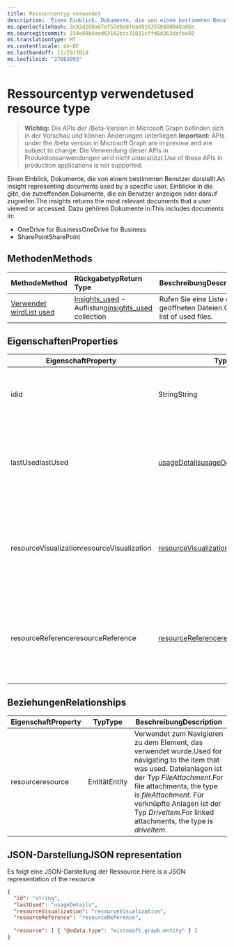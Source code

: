 ```yaml
---
title: Ressourcentyp verwendet
description: 'Einen Einblick, Dokumente, die von einem bestimmten Benutzer darstellt. Einblicke in die gibt, die zutreffenden Dokumente, die ein Benutzer anzeigen oder darauf zugreifen. Dazu gehören Dokumente in:'
ms.openlocfilehash: 3c82d268a67ef52d0ddfdad9193558080048ad6b
ms.sourcegitcommit: 334e84b4aed63162bcc31831cffd6d363dafee02
ms.translationtype: MT
ms.contentlocale: de-DE
ms.lasthandoff: 11/29/2018
ms.locfileid: "27063993"
---
```

# <a name="used-resource-type"></a><span data-ttu-id="45d2e-105">Ressourcentyp verwendet</span><span class="sxs-lookup"><span data-stu-id="45d2e-105">used resource type</span></span>

> <span data-ttu-id="45d2e-106">**Wichtig:** Die APIs der /Beta-Version in Microsoft Graph befinden sich in der Vorschau und können Änderungen unterliegen.</span><span class="sxs-lookup"><span data-stu-id="45d2e-106">**Important:** APIs under the /beta version in Microsoft Graph are in preview and are subject to change.</span></span> <span data-ttu-id="45d2e-107">Die Verwendung dieser APIs in Produktionsanwendungen wird nicht unterstützt.</span><span class="sxs-lookup"><span data-stu-id="45d2e-107">Use of these APIs in production applications is not supported.</span></span>

<span data-ttu-id="45d2e-108">Einen Einblick, Dokumente, die von einem bestimmten Benutzer darstellt.</span><span class="sxs-lookup"><span data-stu-id="45d2e-108">An insight representing documents used by a specific user.</span></span> <span data-ttu-id="45d2e-109">Einblicke in die gibt, die zutreffenden Dokumente, die ein Benutzer anzeigen oder darauf zugreifen.</span><span class="sxs-lookup"><span data-stu-id="45d2e-109">The insights returns the most relevant documents that a user viewed or accessed.</span></span> <span data-ttu-id="45d2e-110">Dazu gehören Dokumente in:</span><span class="sxs-lookup"><span data-stu-id="45d2e-110">This includes documents in:</span></span>

- <span data-ttu-id="45d2e-111">OneDrive for Business</span><span class="sxs-lookup"><span data-stu-id="45d2e-111">OneDrive for Business</span></span>
- <span data-ttu-id="45d2e-112">SharePoint</span><span class="sxs-lookup"><span data-stu-id="45d2e-112">SharePoint</span></span>

## <a name="methods"></a><span data-ttu-id="45d2e-113">Methoden</span><span class="sxs-lookup"><span data-stu-id="45d2e-113">Methods</span></span>

| <span data-ttu-id="45d2e-114">Methode</span><span class="sxs-lookup"><span data-stu-id="45d2e-114">Method</span></span>       | <span data-ttu-id="45d2e-115">Rückgabetyp</span><span class="sxs-lookup"><span data-stu-id="45d2e-115">Return Type</span></span>  |<span data-ttu-id="45d2e-116">Beschreibung</span><span class="sxs-lookup"><span data-stu-id="45d2e-116">Description</span></span>|
|:---------------|:--------|:----------|
|[<span data-ttu-id="45d2e-117">Verwendet wird</span><span class="sxs-lookup"><span data-stu-id="45d2e-117">List used</span></span>](../api/insights-list-used.md) |<span data-ttu-id="45d2e-118">[Insights_used](insights-used.md) -Auflistung</span><span class="sxs-lookup"><span data-stu-id="45d2e-118">[insights_used](insights-used.md) collection</span></span>| <span data-ttu-id="45d2e-119">Rufen Sie eine Liste der geöffneten Dateien.</span><span class="sxs-lookup"><span data-stu-id="45d2e-119">Get a list of used files.</span></span>|

## <a name="properties"></a><span data-ttu-id="45d2e-120">Eigenschaften</span><span class="sxs-lookup"><span data-stu-id="45d2e-120">Properties</span></span>

| <span data-ttu-id="45d2e-121">Eigenschaft</span><span class="sxs-lookup"><span data-stu-id="45d2e-121">Property</span></span>              | <span data-ttu-id="45d2e-122">Typ</span><span class="sxs-lookup"><span data-stu-id="45d2e-122">Type</span></span>                      | <span data-ttu-id="45d2e-123">Beschreibung</span><span class="sxs-lookup"><span data-stu-id="45d2e-123">Description</span></span>  |
| -------------         |---------------            | -------------|
| <span data-ttu-id="45d2e-124">id</span><span class="sxs-lookup"><span data-stu-id="45d2e-124">id</span></span>                    | <span data-ttu-id="45d2e-125">String</span><span class="sxs-lookup"><span data-stu-id="45d2e-125">String</span></span>                    | <span data-ttu-id="45d2e-126">Eindeutiger Bezeichner der Beziehung.</span><span class="sxs-lookup"><span data-stu-id="45d2e-126">Unique identifier of the relationship.</span></span> <span data-ttu-id="45d2e-127">Schreibgeschützt.</span><span class="sxs-lookup"><span data-stu-id="45d2e-127">Read only.</span></span>        |
| <span data-ttu-id="45d2e-128">lastUsed</span><span class="sxs-lookup"><span data-stu-id="45d2e-128">lastUsed</span></span>              | [<span data-ttu-id="45d2e-129">usageDetails</span><span class="sxs-lookup"><span data-stu-id="45d2e-129">usageDetails</span></span>](insights-usagedetails.md)              | <span data-ttu-id="45d2e-130">Wenn das Element zuletzt Informationen angezeigt und vom Benutzer geändert.</span><span class="sxs-lookup"><span data-stu-id="45d2e-130">Information about when the item was last viewed and modified by the user.</span></span> <span data-ttu-id="45d2e-131">Schreibgeschützt.</span><span class="sxs-lookup"><span data-stu-id="45d2e-131">Read only.</span></span>     |
| <span data-ttu-id="45d2e-132">resourceVisualization</span><span class="sxs-lookup"><span data-stu-id="45d2e-132">resourceVisualization</span></span> | [<span data-ttu-id="45d2e-133">resourceVisualization</span><span class="sxs-lookup"><span data-stu-id="45d2e-133">resourceVisualization</span></span>](insights-resourcevisualization.md)                | <span data-ttu-id="45d2e-134">Eigenschaften, die Sie verwenden können, um das Dokument in Ihre Erfahrung visualisieren.</span><span class="sxs-lookup"><span data-stu-id="45d2e-134">Properties that you can use to visualize the document in your experience.</span></span> <span data-ttu-id="45d2e-135">Schreibgeschützt.</span><span class="sxs-lookup"><span data-stu-id="45d2e-135">Read-only</span></span>      |
| <span data-ttu-id="45d2e-136">resourceReference</span><span class="sxs-lookup"><span data-stu-id="45d2e-136">resourceReference</span></span>     | [<span data-ttu-id="45d2e-137">resourceReference</span><span class="sxs-lookup"><span data-stu-id="45d2e-137">resourceReference</span></span>](insights-resourcereference.md)                      | <span data-ttu-id="45d2e-138">Referenz-Eigenschaften des Dokuments verwendete, wie die Url und den Typ des Dokuments.</span><span class="sxs-lookup"><span data-stu-id="45d2e-138">Reference properties of the used document, such as the url and type of the document.</span></span> <span data-ttu-id="45d2e-139">Schreibgeschützt.</span><span class="sxs-lookup"><span data-stu-id="45d2e-139">Read-only</span></span>     |

## <a name="relationships"></a><span data-ttu-id="45d2e-140">Beziehungen</span><span class="sxs-lookup"><span data-stu-id="45d2e-140">Relationships</span></span>

| <span data-ttu-id="45d2e-141">Eigenschaft</span><span class="sxs-lookup"><span data-stu-id="45d2e-141">Property</span></span>      | <span data-ttu-id="45d2e-142">Typ</span><span class="sxs-lookup"><span data-stu-id="45d2e-142">Type</span></span>          | <span data-ttu-id="45d2e-143">Beschreibung</span><span class="sxs-lookup"><span data-stu-id="45d2e-143">Description</span></span>  |
| ------------- |---------------| -------------|
| <span data-ttu-id="45d2e-144">resource</span><span class="sxs-lookup"><span data-stu-id="45d2e-144">resource</span></span>      | <span data-ttu-id="45d2e-145">Entität</span><span class="sxs-lookup"><span data-stu-id="45d2e-145">Entity</span></span>        | <span data-ttu-id="45d2e-146">Verwendet zum Navigieren zu dem Element, das verwendet wurde.</span><span class="sxs-lookup"><span data-stu-id="45d2e-146">Used for navigating to the item that was used.</span></span> <span data-ttu-id="45d2e-147">Dateianlagen ist der Typ *FileAttachment*.</span><span class="sxs-lookup"><span data-stu-id="45d2e-147">For file attachments, the type is *fileAttachment*.</span></span> <span data-ttu-id="45d2e-148">Für verknüpfte Anlagen ist der Typ *DriveItem*.</span><span class="sxs-lookup"><span data-stu-id="45d2e-148">For linked attachments, the type is *driveItem*.</span></span> |

## <a name="json-representation"></a><span data-ttu-id="45d2e-149">JSON-Darstellung</span><span class="sxs-lookup"><span data-stu-id="45d2e-149">JSON representation</span></span>
<span data-ttu-id="45d2e-150">Es folgt eine JSON-Darstellung der Ressource.</span><span class="sxs-lookup"><span data-stu-id="45d2e-150">Here is a JSON representation of the resource</span></span>

```json
{
  "id": "string",
  "lastUsed": "usageDetails",
  "resourceVisualization": "resourceVisualization",
  "resourceReference": "resourceReference",
  
  "resource": [ { "@odata.type": "microsoft.graph.entity" } ]
}
```